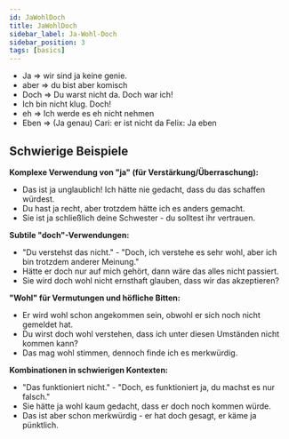 ```yaml
---
id: JaWohlDoch
title: JaWohlDoch
sidebar_label: Ja-Wohl-Doch
sidebar_position: 3
tags: [basics]
---
```


- Ja => wir sind ja keine genie.
- aber => du bist aber komisch
- Doch => Du warst nicht da. Doch war ich!
- Ich bin nicht klug. Doch!
- eh => Ich werde es eh nicht nehmen
- Eben => (Ja genau)
  Cari: er ist nicht da
  Felix: Ja eben

## Schwierige Beispiele

**Komplexe Verwendung von "ja" (für Verstärkung/Überraschung):**

- Das ist ja unglaublich! Ich hätte nie gedacht, dass du das schaffen würdest.
- Du hast ja recht, aber trotzdem hätte ich es anders gemacht.
- Sie ist ja schließlich deine Schwester - du solltest ihr vertrauen.

**Subtile "doch"-Verwendungen:**

- "Du verstehst das nicht." - "Doch, ich verstehe es sehr wohl, aber ich bin trotzdem anderer Meinung."
- Hätte er doch nur auf mich gehört, dann wäre das alles nicht passiert.
- Sie wird doch wohl nicht ernsthaft glauben, dass wir das akzeptieren?

**"Wohl" für Vermutungen und höfliche Bitten:**

- Er wird wohl schon angekommen sein, obwohl er sich noch nicht gemeldet hat.
- Du wirst doch wohl verstehen, dass ich unter diesen Umständen nicht kommen kann?
- Das mag wohl stimmen, dennoch finde ich es merkwürdig.

**Kombinationen in schwierigen Kontexten:**

- "Das funktioniert nicht." - "Doch, es funktioniert ja, du machst es nur falsch."
- Sie hätte ja wohl kaum gedacht, dass er doch noch kommen würde.
- Das ist aber schon merkwürdig - er hat doch gesagt, er käme ja pünktlich.
